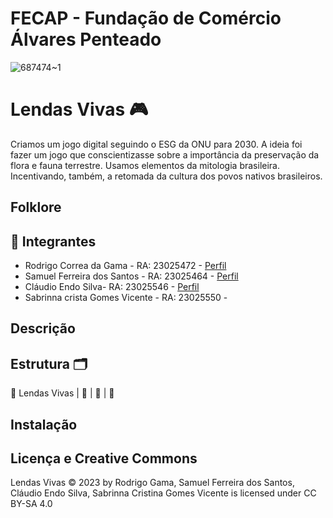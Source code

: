# FECAP - Fundação de Comércio Álvares Penteado

![687474~1](https://github.com/2023-2-MCC1/Projeto3/assets/91343687/4d94a246-7dd9-4788-99ff-66753a097c3c)

# Lendas Vivas 🎮

Criamos um jogo digital seguindo o ESG da ONU para 2030. A ideia foi fazer um jogo que conscientizasse sobre a importância da preservação da flora e fauna terrestre. Usamos elementos da mitologia brasileira. Incentivando, também, a retomada da cultura dos povos nativos brasileiros.

## Folklore

## 🚀 Integrantes

* Rodrigo Correa da Gama - RA: 23025472 - [Perfil](https://github.com/FRgama)
* Samuel Ferreira dos Santos - RA: 23025464 - [Perfil](https://github.com/sael15el)
* Cláudio Endo Silva- RA: 23025546 - [Perfil](https://github.com/claudioendoosilva)
* Sabrinna crista Gomes Vicente - RA: 23025550 - []()

## Descrição

## Estrutura 🗂️

📁 Lendas Vivas
 |
 📁 
  |
  📁
   |
   📁

## Instalação

## Licença e Creative Commons

Lendas Vivas © 2023 by Rodrigo Gama, Samuel Ferreira dos Santos, Cláudio Endo Silva, Sabrinna Cristina Gomes Vicente is licensed under CC BY-SA 4.0
 



